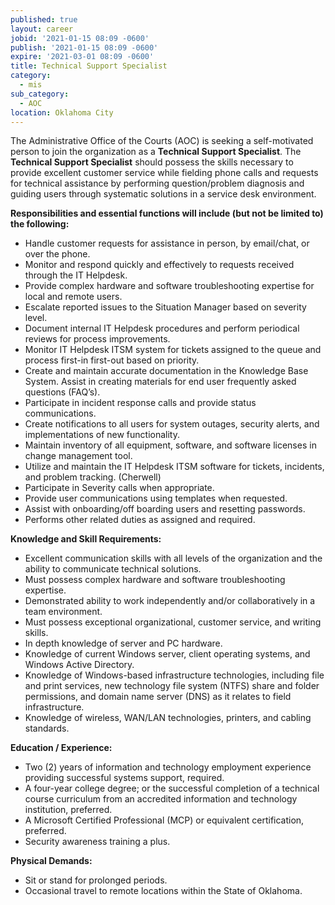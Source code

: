 ```yaml
---
published: true
layout: career
jobid: '2021-01-15 08:09 -0600'
publish: '2021-01-15 08:09 -0600'
expire: '2021-03-01 08:09 -0600'
title: Technical Support Specialist
category:
  - mis
sub_category:
  - AOC
location: Oklahoma City
---
```

The Administrative Office of the Courts (AOC) is seeking a self-motivated person to join the organization as a **Technical Support Specialist**.  The **Technical Support Specialist** should possess the skills necessary to provide excellent customer service while fielding phone calls and requests for technical assistance by performing question/problem diagnosis and guiding users through systematic solutions in a service desk environment.  

**Responsibilities and essential functions will include (but not be limited to) the following:**
- Handle customer requests for assistance in person, by email/chat, or over the phone.
- Monitor and respond quickly and effectively to requests received through the IT Helpdesk. 
- Provide complex hardware and software troubleshooting expertise for local and remote users.
- Escalate reported issues to the Situation Manager based on severity level.
- Document internal IT Helpdesk procedures and perform periodical reviews for process improvements.
- Monitor IT Helpdesk ITSM system for tickets assigned to the queue and process first-in first-out based on priority.   
- Create and maintain accurate documentation in the Knowledge Base System.  Assist in creating materials for end user frequently asked questions (FAQ’s). 
- Participate in incident response calls and provide status communications.
- Create notifications to all users for system outages, security alerts, and implementations of new functionality.
- Maintain inventory of all equipment, software, and software licenses in change management tool.
- Utilize and maintain the IT Helpdesk ITSM software for tickets, incidents, and problem tracking.  (Cherwell)
- Participate in Severity calls when appropriate.
- Provide user communications using templates when requested.
- Assist with onboarding/off boarding users and resetting passwords.
- Performs other related duties as assigned and required.


**Knowledge and Skill Requirements:**
- Excellent communication skills with all levels of the organization and the ability to communicate technical solutions.
- Must possess complex hardware and software troubleshooting expertise.
- Demonstrated ability to work independently and/or collaboratively in a team environment.
- Must possess exceptional organizational, customer service, and writing skills.
- In depth knowledge of server and PC hardware.
- Knowledge of current Windows server, client operating systems, and Windows Active Directory.
- Knowledge of Windows-based infrastructure technologies, including file and print services, new technology file system (NTFS) share and folder permissions, and domain name server (DNS) as it relates to field infrastructure.
- Knowledge of wireless, WAN/LAN technologies, printers, and cabling standards.

**Education / Experience:**
- Two (2) years of information and technology employment experience providing successful systems support, required.
- A four-year college degree; or the successful completion of a technical course curriculum from an accredited information and technology institution, preferred.
- A Microsoft Certified Professional (MCP) or equivalent certification, preferred.
- Security awareness training a plus.

**Physical Demands:**
- Sit or stand for prolonged periods.
- Occasional travel to remote locations within the State of Oklahoma.

